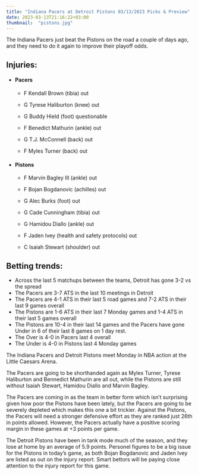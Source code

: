 ```yaml
---
title: "Indiana Pacers at Detroit Pistons 03/13/2023 Picks & Preview"
date: 2023-03-13T21:16:22+03:00
thumbnail:  "pistons.jpg"
---
```


The Indiana Pacers just beat the Pistons on the road a couple of days ago, and they need to do it again to improve their playoff odds.<!--more-->

## Injuries:

  - #### Pacers

    - F Kendall Brown (tibia) out

    - G Tyrese Haliburton (knee) out

    - G Buddy Hield (foot) questionable

    - F Benedict Mathurin (ankle) out

    - G T.J. McConnell (back) out

    - F Myles Turner (back) out

  - #### Pistons

    - F Marvin Bagley III (ankle) out

    - F Bojan Bogdanovic (achilles) out

    - G Alec Burks (foot) out

    - G Cade Cunningham (tibia) out

    - G Hamidou Diallo (ankle) out

    - F Jaden Ivey (health and safety protocols) out

    - C Isaiah Stewart (shoulder) out

## Betting trends:

  - Across the last 5 matchups between the teams, Detroit has gone 3-2 vs the spread
  - The Pacers are 3-7 ATS in the last 10 meetings in Detroit
  - The Pacers are 4-1 ATS in their last 5 road games and 7-2 ATS in their last 9 games overall
  - The Pistons are 1-6 ATS in their last 7 Monday games and 1-4 ATS in their last 5 games overall
  - The Pistons are 10-4 in their last 14 games and the Pacers have gone Under in 6 of their last 8 games on 1 day rest.
  - The Over is 4-0 in Pacers last 4 overall
  - The Under is 4-0 in Pistons last 4 Monday games


The Indiana Pacers and Detroit Pistons meet Monday in NBA action at the Little Caesars Arena.

The Pacers are going to be shorthanded again as Myles Turner, Tyrese Haliburton and Bennedict Mathurin are all out, while the Pistons are still without Isaiah Stewart, Hamidou Diallo and Marvin Bagley.

The Pacers are coming in as the team in better form which isn’t surprising given how poor the Pistons have been lately, but the Pacers are going to be severely depleted which makes this one a bit trickier. Against the Pistons, the Pacers will need a stronger defensive effort as they are ranked just 26th in points allowed. However, the Pacers actually have a positive scoring margin in these games at +3 points per game.

The Detroit Pistons have been in tank mode much of the season, and they lose at home by an average of 5.9 points. Personel figures to be a big issue for the Pistons in today’s game, as both Bojan Bogdanovic and Jaden Ivey are listed as out on the injury report. Smart bettors will be paying close attention to the injury report for this game.


